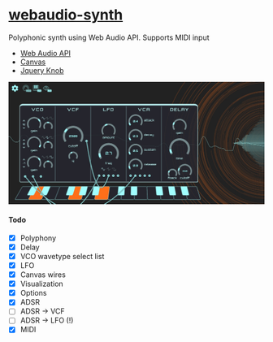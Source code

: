 # [webaudio-synth](https://nextgtrgod.github.io/webaudio-synth/)

Polyphonic synth using Web Audio API. Supports MIDI input

* [Web Audio API](https://developer.mozilla.org/ru/docs/Web/API/Web_Audio_API)
* [Canvas](https://developer.mozilla.org/ru/docs/Web/API/Canvas_API)
* [Jquery Knob](https://github.com/aterrien/jQuery-Knob)

<a href="https://nextgtrgod.github.io/webaudio-synth/" target="_blank">
	<img src="/screenshot.jpg?raw=true">
</a>

#### Todo
- [x] Polyphony
- [x] Delay
- [x] VCO wavetype select list
- [x] LFO
- [x] Canvas wires
- [x] Visualization
- [x] Options
- [x] ADSR
- [ ] ADSR -> VCF
- [ ] ADSR -> LFO (!)
- [x] MIDI